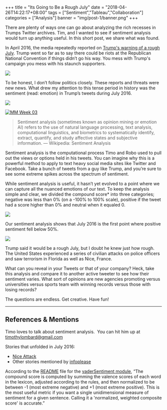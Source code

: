 +++
title = "Its Going to Be a Rough July"
date = "2018-04-26T14:22:17+08:00"
tags = ["Sentiment","Tableau","Collaboration"]
categories = ["Analysis"]
banner = "img/post-1/banner.png"
+++

There are plenty of ways one can go about analyzing the rich recesses in Trumps Twitter archives. Tim, and I wanted to see if sentiment analysis would turn up anything useful. In this short post, we share what was found.

In April 2016, the media repeatedly reported on [Trump's warning of a rough July](http://fortune.com/2016/04/18/donald-trump-rough-july/). Trump went so far as to say there could be riots at the Republican National Convention if things didn’t go his way. You mess with Trump's campaign you mess with his staunch supporters.

![](/img/post-1/trump-yelling.png)

To be honest, I don’t follow politics closely. These reports and threats were new news. What drew my attention to this tense period in history was the sentiment (read: emotion) in Trump’s tweets during July 2016.

![](/img/post-1/area-chart.png)
</iframe>
  <div class='tableauPlaceholder' id='viz1524741612356' style='position: relative'>
    <noscript>
      <a href='#'>
        <img alt='MM Week 03 ' src='https:&#47;&#47;public.tableau.com&#47;static&#47;images&#47;wo&#47;workbook_26&#47;MMWeek03&#47;1_rss.png' style='border: none' />
      </a>
    </noscript>
    <object class='tableauViz'  style='display:none;'>
      <param name='host_url' value='https%3A%2F%2Fpublic.tableau.com%2F' />
      <param name='embed_code_version' value='3' />
      <param name='site_root' value='' />
      <param name='name' value='workbook_26&#47;MMWeek03' />
      <param name='tabs' value='no' />
      <param name='toolbar' value='yes' />
      <param name='static_image' value='https:&#47;&#47;public.tableau.com&#47;static&#47;images&#47;wo&#47;workbook_26&#47;MMWeek03&#47;1.png' />
      <param name='animate_transition' value='yes' />
      <param name='display_static_image' value='yes' />
      <param name='display_spinner' value='yes' />
      <param name='display_overlay' value='yes' />
      <param name='display_count' value='yes' />
    </object>
  </div>
  <script type='text/javascript'>
    var divElement = document.getElementById('viz1524741612356');
    var vizElement = divElement.getElementsByTagName('object')[0];                    vizElement.style.width='625px';vizElement.style.height='627px';
    var scriptElement = document.createElement('script');
    scriptElement.src = 'https://public.tableau.com/javascripts/api/viz_v1.js';                    vizElement.parentNode.insertBefore(scriptElement, vizElement);
  </script>
</iframe>

> Sentiment analysis (sometimes known as opinion mining or emotion AI) refers to the use of natural language processing, text analysis, computational linguistics, and biometrics to systematically identify, extract, quantify, and study affective states and subjective information. — Wikipedia: Sentiment Analysis

Sentiment analysis is the computational process Timo and Robo used to pull out the views or options held in his tweets. You can imagine why this is a powerful method to apply to text heavy social media sites like Twitter and Facebook. Take a bunch of tweets from a guy like Trump, and you’re sure to see some extreme spikes across the spectrum of sentiment.

While sentiment analysis is useful, it hasn’t yet evolved to a point where we can capture all the nuanced emotions of our text. To keep the analysis simple and clear, we divided the compound score* into three categories; negative was less than 0% (on a -100% to 100% scale), positive if the tweet had a score higher than 0% and neutral when it equaled 0.

![](/img/post-1/sentiment-calculation.png)

Our sentiment analysis shows that July 2016 is the first point where positive sentiment fell below 50%.

![](/img/post-1/low-positivity.png)

Trump said it would be a rough July, but I doubt he knew just how rough. The United States experienced a series of civilian attacks on police officers and saw terrorism in Florida as well as Nice, France.

What can you reveal in your Tweets or that of your company? Heck, take this analysis and compare it to another active tweeter to see how their sentiment varies. What sort of opinions are new agencies promoting versus universities versus sports team with winning records versus those with losing records?

The questions are endless. Get creative. Have fun!

---

## References & Mentions

Timo loves to talk about sentiment analysis.  You can hit him up at [timothylombard@gmail.com](mailto:http://timothylombard@gmail.com)

Stories that unfolded in July 2016:

* [Nice Attack](https://en.wikipedia.org/wiki/2016_Nice_attack )
* Other stories mentioned by [infoplease](https://www.infoplease.com/world/2016-current-events/july-2016-current-events-us-news-slideshow)

According to the [README](https://github.com/cjhutto/vaderSentiment) file for the [vaderSentiment module](https://github.com/cjhutto/vaderSentiment), “The compound score is computed by summing the valence scores of each word in the lexicon, adjusted according to the rules, and then normalized to be between -1 (most extreme negative) and +1 (most extreme positive). This is the most useful metric if you want a single unidimensional measure of sentiment for a given sentence. Calling it a 'normalized, weighted composite score' is accurate.”